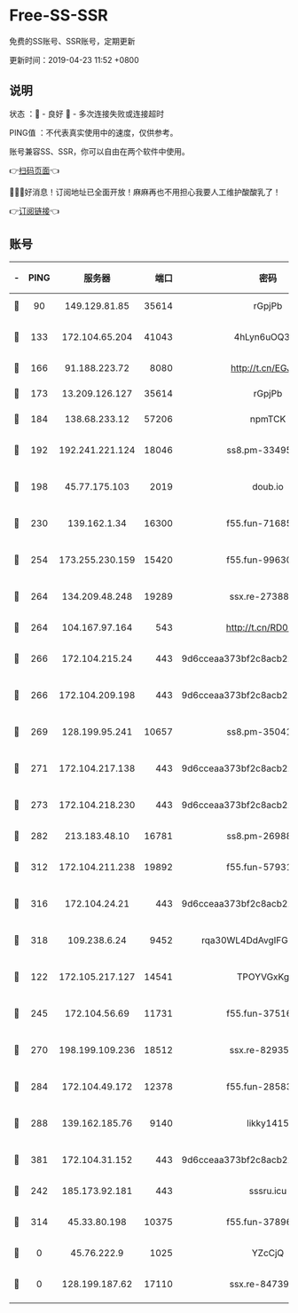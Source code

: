 # Free-SS-SSR

免费的SS账号、SSR账号，定期更新

更新时间：2019-04-23 11:52 +0800

## 说明

状态     ：🙂 - 良好 🙁 - 多次连接失败或连接超时

PING值   ：不代表真实使用中的速度，仅供参考。

账号兼容SS、SSR，你可以自由在两个软件中使用。

👉[扫码页面](https://liesauer.github.io/Free-SS-SSR/)👈

🎉🎉🎉好消息！订阅地址已全面开放！麻麻再也不用担心我要人工维护酸酸乳了！

👉[订阅链接](https://www.liesauer.net/yogurt/subscribe?ACCESS_TOKEN=DAYxR3mMaZAsaqUb)👈

## 账号

|-|PING|服务器|端口|密码|加密方式|区域|
|:----:|:----:|:-----:|-----:|:----:|:----:|:----:|
|🙂|90|149.129.81.85|35614|rGpjPb|rc4-md5|HK|
|🙂|133|172.104.65.204|41043|4hLyn6uOQ3hU|aes-256-cfb|JP|
|🙂|166|91.188.223.72|8080|http://t.cn/EGJIyrl|rc4-md5|RU|
|🙂|173|13.209.126.127|35614|rGpjPb|rc4-md5|KR|
|🙂|184|138.68.233.12|57206|npmTCK|rc4-md5|US|
|🙂|192|192.241.221.124|18046|ss8.pm-33495332|aes-256-cfb|US|
|🙂|198|45.77.175.103|2019|doub.io|aes-128-ctr|SG|
|🙂|230|139.162.1.34|16300|f55.fun-71685076|aes-256-cfb|SG|
|🙂|254|173.255.230.159|15420|f55.fun-99630859|aes-256-cfb|US|
|🙂|264|134.209.48.248|19289|ssx.re-27388997|aes-256-cfb|US|
|🙂|264|104.167.97.164|543|http://t.cn/RD0D7sx|rc4-md5|CA|
|🙂|266|172.104.215.24|443|9d6cceaa373bf2c8acb22e60b6a58be6|aes-256-cfb|US|
|🙂|266|172.104.209.198|443|9d6cceaa373bf2c8acb22e60b6a58be6|aes-256-cfb|US|
|🙂|269|128.199.95.241|10657|ss8.pm-35041128|aes-256-cfb|SG|
|🙂|271|172.104.217.138|443|9d6cceaa373bf2c8acb22e60b6a58be6|aes-256-cfb|US|
|🙂|273|172.104.218.230|443|9d6cceaa373bf2c8acb22e60b6a58be6|aes-256-cfb|US|
|🙂|282|213.183.48.10|16781|ss8.pm-26988503|rc4-md5|RU|
|🙂|312|172.104.211.238|19892|f55.fun-57931164|aes-256-cfb|US|
|🙂|316|172.104.24.21|443|9d6cceaa373bf2c8acb22e60b6a58be6|aes-256-cfb|US|
|🙂|318|109.238.6.24|9452|rqa30WL4DdAvgIFG6Fs3znzTa|aes-256-cfb|FR|
|🙂|122|172.105.217.127|14541|TPOYVGxKglpi|aes-256-cfb|JP|
|🙂|245|172.104.56.69|11731|f55.fun-37516800|aes-256-cfb|SG|
|🙂|270|198.199.109.236|18512|ssx.re-82935450|aes-256-cfb|US|
|🙂|284|172.104.49.172|12378|f55.fun-28583571|aes-256-cfb|SG|
|🙂|288|139.162.185.76|9140|likky1415|aes-256-cfb|DE|
|🙂|381|172.104.31.152|443|9d6cceaa373bf2c8acb22e60b6a58be6|aes-256-cfb|US|
|🙁|242|185.173.92.181|443|sssru.icu|rc4-md5|RU|
|🙁|314|45.33.80.198|10375|f55.fun-37896018|aes-256-cfb|US|
|🙁|0|45.76.222.9|1025|YZcCjQ|rc4-md5|JP|
|🙁|0|128.199.187.62|17110|ssx.re-84739131|aes-256-cfb|SG|

